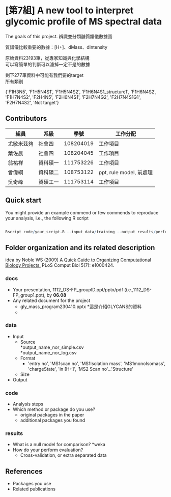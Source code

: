 # [第7組] A new tool to interpret glycomic profile of MS spectral data
The goals of this project.
辨識並分類醣質譜儀數據圖  

質譜儀比較重要的數據：[H+]、dMass、dIntensity  

原始資料23193筆，從專家知識與化學結構  
可以寫簡單的判斷可以濾掉一定不是的數據  


剩下277筆資料中可能有我們要的target  
所有類別  

{'F1H3N5',
 'F1H5N4S1',
 'F1H5N4S2',
 'F1H6N4S1_structure1',
 'F1H6N4S2',
 'F1H7N4S2',
 'F2H4N5',
 'F2H6N4S1',
 'F2H7N4G2',
 'F2H7N4S1G1',
 'F2H7N4S2',
 'Not target'}
 
 
 

## Contributors
|組員|系級|學號|工作分配|
|-|-|-|-|
|尤敏米茲夠|社會四|108204019|工作項目| 
|葉佐晨|社會四|108204045|工作項目|
|翁祐祥|資科碩一|111753226|工作項目|
|曾偉綱|資科碩二|108753122|ppt, rule model, 前處理|
|吳奇峰|資碩工一|111753114|工作項目|


## Quick start
You might provide an example commend or few commends to reproduce your analysis, i.e., the following R script

```R

Rscript code/your_script.R --input data/training --output results/performance.tsv


```

## Folder organization and its related description
idea by Noble WS (2009) [A Quick Guide to Organizing Computational Biology Projects.](https://journals.plos.org/ploscompbiol/article?id=10.1371/journal.pcbi.1000424) PLoS Comput Biol 5(7): e1000424.

### docs
* Your presentation, 1112_DS-FP_groupID.ppt/pptx/pdf (i.e.,1112_DS-FP_group1.ppt), by **06.08**
* Any related document for the project
  * gly_mass_program230410.pptx
    *這是介紹GLYCANS的資料  
  *
  
  
### data
* Input 
  * Source  
    *output_name_nor_simple.csv  
	*output_name_nor_log.csv  
  * Format  
    * 'entry no', 'MS1scan no', 'MS1Isolation mass', 'MS1monoIsomass', 'chargeState', 'in [H+]', 'MS2 Scan no'...'Structure'
  * Size 
* Output  

### code
* Analysis steps
* Which method or package do you use? 
  * original packages in the paper
  * additional packages you found

### results
* What is a null model for comparison?
  *weka  
* How do your perform evaluation?
  * Cross-validation, or extra separated data

## References
* Packages you use
* Related publications
